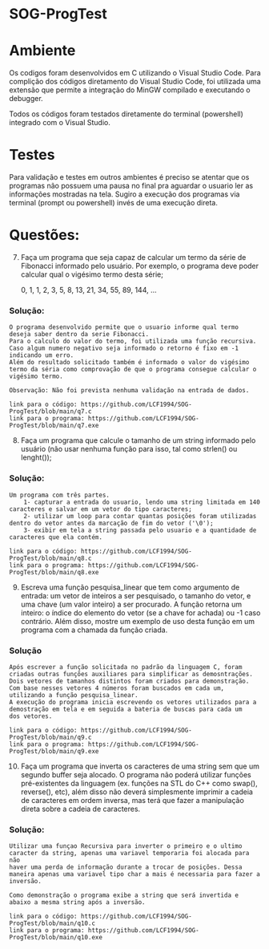 # SOG-ProgTest

# Ambiente

Os codigos foram desenvolvidos em C utilizando o Visual Studio Code. 
Para complição dos códigos diretamento do Visual Studio Code, foi utilizada uma extensão que permite a integração do MinGW compilado e executando o debugger.

Todos os códigos foram testados diretamente do terminal (powershell) integrado com o Visual Studio.

# Testes

Para validação e testes em outros ambientes é preciso se atentar que os programas não possuem uma pausa no final pra aguardar o usuario ler as informações mostradas na tela.
Sugiro a execução dos programas via terminal (prompt ou powershell) invés de uma execução direta.

# Questões:

7. Faça um programa que seja capaz de calcular um termo da série de Fibonacci informado pelo usuário. Por exemplo, o programa deve poder calcular qual o vigésimo termo desta série;
    
    0, 1, 1, 2, 3, 5, 8, 13, 21, 34, 55, 89, 144, …

### Solução:
    O programa desenvolvido permite que o usuario informe qual termo deseja saber dentro da serie Fibonacci. 
    Para o calculo do valor do termo, foi utilizada uma função recursiva. Caso algum numero negativo seja informado o retorno é fixo em -1 indicando um erro. 
    Além do resultado solicitado também é informado o valor do vigésimo termo da séria como comprovação de que o programa consegue calcular o vigésimo termo.

    Observação: Não foi prevista nenhuma validação na entrada de dados.

    link para o código: https://github.com/LCF1994/SOG-ProgTest/blob/main/q7.c
    link para o programa: https://github.com/LCF1994/SOG-ProgTest/blob/main/q7.exe

8. Faça um programa que calcule o tamanho de um string informado pelo usuário (não usar nenhuma função para isso, tal como strlen() ou lenght());

### Solução:
    Um programa com três partes.
        1- capturar a entrada do usuario, lendo uma string limitada em 140 caracteres e salvar em um vetor do tipo caracteres;
        2- utilizar um loop para contar quantas posições foram utilizadas dentro do vetor antes da marcação de fim do vetor ('\0');
        3- exibir em tela a string passada pelo usuario e a quantidade de caracteres que ela contém.

    link para o código: https://github.com/LCF1994/SOG-ProgTest/blob/main/q8.c
    link para o programa: https://github.com/LCF1994/SOG-ProgTest/blob/main/q8.exe

9. Escreva uma função pesquisa_linear que tem como argumento de entrada:
um vetor de inteiros a ser pesquisado, o tamanho do vetor, e uma chave (um valor inteiro) a ser procurado. 
A função retorna um inteiro: o índice do elemento do vetor (se a chave for achada) ou -1 caso contrário. 
Além disso, mostre um exemplo de uso desta função em um programa com a chamada da função criada.

### Solução
    Após escrever a função solicitada no padrão da linguagem C, foram criadas outras funções auxiliares para simplificar as demosntrações.
    Dois vetores de tamanhos distintos foram criados para demonstração. Com base nesses vetores 4 números foram buscados em cada um,
    utilizando a função pesquisa_linear.
    A execução do programa inicia escrevendo os vetores utilizados para a demostração em tela e em seguida a bateria de buscas para cada um 
    dos vetores.

    link para o código: https://github.com/LCF1994/SOG-ProgTest/blob/main/q9.c
    link para o programa: https://github.com/LCF1994/SOG-ProgTest/blob/main/q9.exe

10. Faça um programa que inverta os caracteres de uma string sem que um segundo buffer seja alocado.
 O programa não poderá utilizar funções pré-existentes da linguagem (ex. funções na STL do C++ como swap(), reverse(), etc), 
 além disso não deverá simplesmente imprimir a cadeia de caracteres em ordem inversa, 
 mas terá que fazer a manipulação direta sobre a cadeia de caracteres.

### Solução:
    Utilizar uma funçao Recursiva para inverter o primeiro e o ultimo caracter da string, apenas uma variavel temporaria foi alocada para não 
    haver uma perda de informação durante a trocar de posições. Dessa maneira apenas uma variavel tipo char a mais é necessaria para fazer a inversão.

    Como demonstração o programa exibe a string que será invertida e abaixo a mesma string após a inversão.

    link para o código: https://github.com/LCF1994/SOG-ProgTest/blob/main/q10.c
    link para o programa: https://github.com/LCF1994/SOG-ProgTest/blob/main/q10.exe


